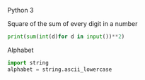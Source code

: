 Python 3

Square of the sum of every digit in a number
```python
print(sum(int(d)for d in input())**2)
```

Alphabet
```python
import string
alphabet = string.ascii_lowercase
```
